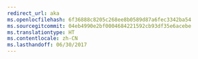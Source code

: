 ```yaml
---
redirect_url: aka
ms.openlocfilehash: 6f36888c8205c268ee8b0589d87a6fec3342ba54
ms.sourcegitcommit: 04eb4990e2bf0004684221592cb93df35e6acebe
ms.translationtype: HT
ms.contentlocale: zh-CN
ms.lasthandoff: 06/30/2017
---
```


